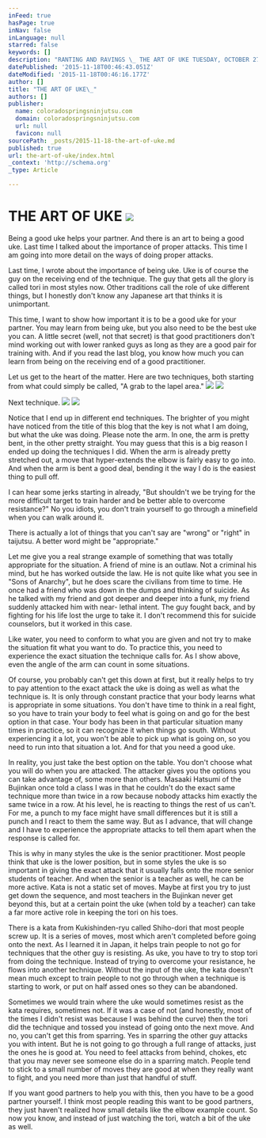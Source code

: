 ```yaml
---
inFeed: true
hasPage: true
inNav: false
inLanguage: null
starred: false
keywords: []
description: "RANTING AND RAVINGS \_ THE ART OF UKE TUESDAY, OCTOBER 27, 2015  \_ Last time, I wrote about the importance of being uke. Uke is of course the guy on the receivin"
datePublished: '2015-11-18T00:46:43.051Z'
dateModified: '2015-11-18T00:46:16.177Z'
author: []
title: "THE ART OF UKE\_"
authors: []
publisher:
  name: coloradospringsninjutsu.com
  domain: coloradospringsninjutsu.com
  url: null
  favicon: null
sourcePath: _posts/2015-11-18-the-art-of-uke.md
published: true
url: the-art-of-uke/index.html
_context: 'http://schema.org'
_type: Article

---
```

# THE ART OF UKE ![](https://the-grid-user-content.s3-us-west-2.amazonaws.com/c34abf0a-f1cc-4f87-90d2-108d4da5a276.png)

Being a good uke helps your partner. And there is an art to being a good uke. Last time I talked about the importance of proper attacks. This time I am going into more detail on the ways of doing proper attacks. 

Last time, I wrote about the importance of being uke. Uke is of course the guy on the receiving end of the technique. The guy that gets all the glory is called tori in most styles now. Other traditions call the role of uke different things, but I honestly don't know any Japanese art that thinks it is unimportant. 

This time, I want to show how important it is to be a good uke for your partner. You may learn from being uke, but you also need to be the best uke you can. A little secret (well, not that secret) is that good practitioners don't mind working out with lower ranked guys as long as they are a good pair for training with. And if you read the last blog, you know how much you can learn from being on the receiving end of a good practitioner. 

Let us get to the heart of the matter. Here are two techniques, both starting from what could simply be called, "A grab to the lapel area." ![](https://the-grid-user-content.s3-us-west-2.amazonaws.com/7a0f17d7-3dda-40f6-b5d7-1ba585497c9a.jpg)
![](https://the-grid-user-content.s3-us-west-2.amazonaws.com/a6f3bc17-eb12-4710-962a-44326621ee9b.jpg)

Next technique. ![](https://the-grid-user-content.s3-us-west-2.amazonaws.com/235d919f-78c6-4177-b112-723857c58652.jpg)
![](https://the-grid-user-content.s3-us-west-2.amazonaws.com/8ffc0424-18e6-467c-9b4a-703f7d65f27d.jpg)

Notice that I end up in different end techniques. The brighter of you might have noticed from the title of this blog that the key is not what I am doing, but what the uke was doing. Please note the arm. In one, the arm is pretty bent, in the other pretty straight. You may guess that this is a big reason I ended up doing the techniques I did. When the arm is already pretty stretched out, a move that hyper-extends the elbow is fairly easy to go into. And when the arm is bent a good deal, bending it the way I do is the easiest thing to pull off. 

I can hear some jerks starting in already, "But shouldn't we be trying for the more difficult target to train harder and be better able to overcome resistance?" No you idiots, you don't train yourself to go through a minefield when you can walk around it. 

There is actually a lot of things that you can't say are "wrong" or "right" in taijutsu. A better word might be "appropriate." 

Let me give you a real strange example of something that was totally appropriate for the situation. A friend of mine is an outlaw. Not a criminal his mind, but he has worked outside the law. He is not quite like what you see in "Sons of Anarchy", but he does scare the civilians from time to time. He once had a friend who was down in the dumps and thinking of suicide. As he talked with my friend and got deeper and deeper into a funk, my friend suddenly attacked him with near- lethal intent. The guy fought back, and by fighting for his life lost the urge to take it. I don't recommend this for suicide counselors, but it worked in this case. 

Like water, you need to conform to what you are given and not try to make the situation fit what you want to do. To practice this, you need to experience the exact situation the technique calls for. As I show above, even the angle of the arm can count in some situations. 

Of course, you probably can't get this down at first, but it really helps to try to pay attention to the exact attack the uke is doing as well as what the technique is. It is only through constant practice that your body learns what is appropriate in some situations. You don't have time to think in a real fight, so you have to train your body to feel what is going on and go for the best option in that case. Your body has been in that particular situation many times in practice, so it can recognize it when things go south. Without experiencing it a lot, you won't be able to pick up what is going on, so you need to run into that situation a lot. And for that you need a good uke. 

In reality, you just take the best option on the table. You don't choose what you will do when you are attacked. The attacker gives you the options you can take advantage of, some more than others. Masaaki Hatsumi of the Bujinkan once told a class I was in that he couldn't do the exact same technique more than twice in a row because nobody attacks him exactly the same twice in a row. At his level, he is reacting to things the rest of us can't. For me, a punch to my face might have small differences but it is still a punch and I react to them the same way. But as I advance, that will change and I have to experience the appropriate attacks to tell them apart when the response is called for. 

This is why in many styles the uke is the senior practitioner. Most people think that uke is the lower position, but in some styles the uke is so important in giving the exact attack that it usually falls onto the more senior students of teacher. And when the senior is a teacher as well, he can be more active. Kata is not a static set of moves. Maybe at first you try to just get down the sequence, and most teachers in the Bujinkan never get beyond this, but at a certain point the uke (when told by a teacher) can take a far more active role in keeping the tori on his toes. 

There is a kata from Kukishinden-ryu called Shiho-dori that most people screw up. It is a series of moves, most which aren't completed before going onto the next. As I learned it in Japan, it helps train people to not go for techniques that the other guy is resisting. As uke, you have to try to stop tori from doing the technique. Instead of trying to overcome your resistance, he flows into another technique. Without the input of the uke, the kata doesn't mean much except to train people to not go through when a technique is starting to work, or put on half assed ones so they can be abandoned. 

Sometimes we would train where the uke would sometimes resist as the kata requires, sometimes not. If it was a case of not (and honestly, most of the times I didn't resist was because I was behind the curve) then the tori did the technique and tossed you instead of going onto the next move. And no, you can't get this from sparring. Yes in sparring the other guy attacks you with intent. But he is not going to go through a full range of attacks, just the ones he is good at. You need to feel attacks from behind, chokes, etc that you may never see someone else do in a sparring match. People tend to stick to a small number of moves they are good at when they really want to fight, and you need more than just that handful of stuff. 

If you want good partners to help you with this, then you have to be a good partner yourself. I think most people reading this want to be good partners, they just haven't realized how small details like the elbow example count. So now you know, and instead of just watching the tori, watch a bit of the uke as well.